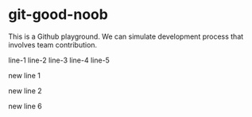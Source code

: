 # git-good-noob

This is a Github playground. We can simulate development process that involves team contribution.


line-1
line-2
line-3
line-4
line-5




new line 1


new line 2


new line 6

